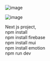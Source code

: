 ![image](https://github.com/user-attachments/assets/07af7790-5ed2-4202-8d1a-fe34c411546a)

![image](https://github.com/user-attachments/assets/033f66d5-e1e4-4b24-a9a4-f1d9fcd9a05e)




<div>Next js project,</div>
<div>npm install</div>
<div>npm install firebase</div>
<div>npm install mui</div>
<div>npm install emotion</div>
<div>npm run dev</div>
